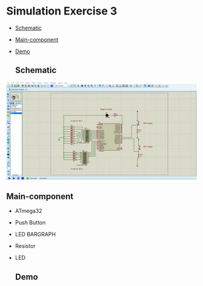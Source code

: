 # Simulation Exercise 3
- [Schematic](#Schematic)
- [Main-component](#Main-component)
- [Demo](#Demo)


  ## Schematic

<img src="https://github.com/HESHAM47GAMAL/Embedded_sysytem_project_learn/blob/main/Interface_P1/2.External%20Interrupts/Proteus_simulation/4.NestingInterrupt_Exercise/Schematic.png"> 

  ## Main-component

- ATmega32
- Push Button
- LED BARGRAPH 
- Resistor
- LED

  ## Demo
  
